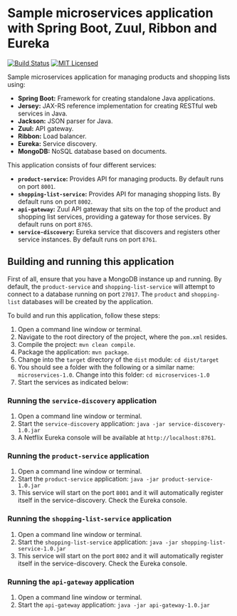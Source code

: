# Sample microservices application with Spring Boot, Zuul, Ribbon and Eureka

[![Build Status](https://travis-ci.org/cassiomolin/microservices-springboot.svg?branch=master)](https://travis-ci.org/cassiomolin/microservices-springboot)
[![MIT Licensed](https://img.shields.io/badge/license-MIT-blue.svg)](https://raw.githubusercontent.com/cassiomolin/microservices-springboot/master/LICENSE.txt)

Sample microservices application for managing products and shopping lists using:

- **Spring Boot:** Framework for creating standalone Java applications.
- **Jersey:** JAX-RS reference implementation for creating RESTful web services in Java.
- **Jackson:** JSON parser for Java.
- **Zuul:** API gateway.
- **Ribbon:** Load balancer.
- **Eureka:** Service discovery.
- **MongoDB:** NoSQL database based on documents.

This application consists of four different services:

- **`product-service`:** Provides API for managing products. By default runs on port `8001`.
- **`shopping-list-service`:** Provides API for managing shopping lists. By default runs on port `8002`.
- **`api-gateway`:** Zuul API gateway that sits on the top of the product and shopping list services, providing a gateway for those services. By default runs on port `8765`.
- **`service-discovery`:** Eureka service that discovers and registers other service instances. By default runs on port `8761`.

## Building and running this application

First of all, ensure that you have a MongoDB instance up and running. By default, the `product-service` and `shopping-list-service` will attempt to connect to a database running on port `27017`. The `product` and `shopping-list` databases will be created by the application.

To build and run this application, follow these steps:

1. Open a command line window or terminal.
1. Navigate to the root directory of the project, where the `pom.xml` resides.
1. Compile the project: `mvn clean compile`.
1. Package the application: `mvn package`.
1. Change into the `target` directory of the `dist` module: `cd dist/target`
1. You should see a folder with the following or a similar name: `microservices-1.0`. Change into this folder: `cd microservices-1.0`
1. Start the services as indicated below:

### Running the `service-discovery` application

1. Open a command line window or terminal.
1. Start the `service-discovery` application: `java -jar service-discovery-1.0.jar`
1. A Netflix Eureka console will be available at `http://localhost:8761`.

### Running the `product-service` application

1. Open a command line window or terminal.
1. Start the `product-service` application: `java -jar product-service-1.0.jar`
1. This service will start on the port `8001` and it will automatically register itself in the service-discovery. Check the Eureka console.

### Running the `shopping-list-service` application

1. Open a command line window or terminal.
1. Start the `shopping-list-service` application: `java -jar shopping-list-service-1.0.jar`
1. This service will start on the port `8002` and it will automatically register itself in the service-discovery. Check the Eureka console.

### Running the `api-gateway` application

1. Open a command line window or terminal.
1. Start the `api-gateway` application: `java -jar api-gateway-1.0.jar`

